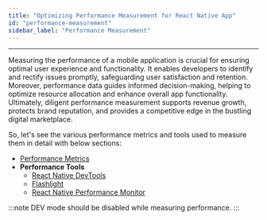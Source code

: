 ```yaml
---
title: "Optimizing Performance Measurement for React Native App"
id: "performance-measurement"
sidebar_label: "Performance Measurement"
---
```

---

Measuring the performance of a mobile application is crucial for ensuring optimal user experience and functionality.
It enables developers to identify and rectify issues promptly, safeguarding user satisfaction and retention.
Moreover, performance data guides informed decision-making, helping to optimize resource allocation and enhance overall
app functionality. Ultimately, diligent performance measurement supports revenue growth, protects brand reputation, and
provides a competitive edge in the bustling digital marketplace.

So, let's see the various performance metrics and tools used to measure them in detail with below sections:

- [Performance Metrics](/learn/react-native/performance-metrics)
- **Performance Tools** 
  - [React Native DevTools](/learn/react-native/debugging-performance-react-native-devtools)
  - [Flashlight](/learn/react-native/flashlight-performance-tool)
  - [React Native Performance Monitor](/learn/react-native/performance-monitor)

:::note
DEV mode should be disabled while measuring performance.
:::
